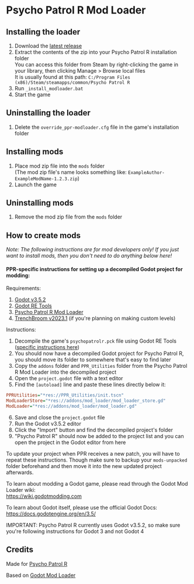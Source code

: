 # Psycho Patrol R Mod Loader

## Installing the loader

1. Download the [latest release](https://github.com/CruS-Modding-Infrastructure/ppr-modloader/releases)
2. Extract the contents of the zip into your Psycho Patrol R installation folder  
You can access this folder from Steam by right-clicking the game in your library, then clicking Manage > Browse local files  
It is usually found at this path: `C:/Program Files (x86)/Steam/steamapps/common/Psycho Patrol R`
3. Run `_install_modloader.bat`
4. Start the game

## Uninstalling the loader

1. Delete the `override_ppr-modloader.cfg` file in the game's installation folder

## Installing mods

1. Place mod zip file into the `mods` folder  
(The mod zip file's name looks something like: `ExampleAuthor-ExampleModName-1.2.3.zip`)
3. Launch the game

## Uninstalling mods

1. Remove the mod zip file from the `mods` folder

## How to create mods

*Note: The following instructions are for mod developers only! If you just want to install mods, then you don't need to do anything below here!*

#### PPR-specific instructions for setting up a decompiled Godot project for modding:

Requirements:
1. [Godot v3.5.2](https://godotengine.org/download/archive/3.5.2-stable/)
2. [Godot RE Tools](https://github.com/GDRETools/gdsdecomp/releases)
3. [Psycho Patrol R Mod Loader](https://github.com/GDRETools/gdsdecomp/releases)
4. [TrenchBroom v2023.1](https://github.com/TrenchBroom/TrenchBroom/releases/tag/v2023.1) (if you're planning on making custom levels)

Instructions:
1. Decompile the game's `psychopatrolr.pck` file using Godot RE Tools ([specific instructions here](https://wiki.godotmodding.com/guides/modding/tools/decompile_games/))
2. You should now have a decompiled Godot project for Psycho Patrol R, you should move its folder to somewhere that's easy to find later
3. Copy the `addons` folder and `PPR_Utilities` folder from the Psycho Patrol R Mod Loader into the decompiled project
4. Open the `project.godot` file with a text editor
5. Find the `[autoload]` line and paste these lines directly below it:
```ini
PPRUtilities="*res://PPR_Utilities/init.tscn"
ModLoaderStore="*res://addons/mod_loader/mod_loader_store.gd"
ModLoader="*res://addons/mod_loader/mod_loader.gd"
```
6. Save and close the `project.godot` file
7. Run the Godot v3.5.2 editor
8. Click the "Import" button and find the decompiled project's folder
9. "Psycho Patrol R" should now be added to the project list and you can open the project in the Godot editor from here

To update your project when PPR receives a new patch, you will have to repeat these instructions. Though make sure to backup your `mods-unpacked` folder beforehand and then move it into the new updated project afterwards.

To learn about modding a Godot game, please read through the Godot Mod Loader wiki:  
https://wiki.godotmodding.com

To learn about Godot itself, please use the official Godot Docs:  
https://docs.godotengine.org/en/3.5/

IMPORTANT: Psycho Patrol R currently uses Godot v3.5.2, so make sure you're following instructions for Godot 3 and not Godot 4

## Credits

Made for [Psycho Patrol R](https://store.steampowered.com/app/1907590/Psycho_Patrol_R/)

Based on [Godot Mod Loader](https://github.com/GodotModding/godot-mod-loader)
